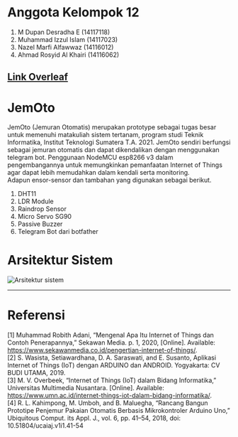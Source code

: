 # Anggota Kelompok 12
1. M Dupan Desradha E (14117118)
2. Muhammad Izzul Islam (14117023)
3. Nazel Marfi Alfawwaz (14116012)
4. Ahmad Rosyid Al Khairi (14116062)

[Link Overleaf](https://www.overleaf.com/read/sppdbrzydzcq)
---

# JemOto
JemOto (Jemuran Otomatis) merupakan prototype sebagai tugas besar untuk memenuhi matakuliah sistem tertanam, program studi Teknik Informatika, Institut Teknologi Sumatera T.A. 2021. JemOto sendiri berfungsi sebagai jemuran otomatis dan dapat dikendalikan dengan menggunakan telegram bot.
Penggunaan NodeMCU esp8266 v3 dalam pengembangannya untuk memungkinkan pemanfaatan Internet of Things agar dapat lebih memudahkan dalam kendali serta monitoring. <br />
Adapun ensor-sensor dan tambahan yang digunakan sebagai berikut.
1. DHT11
2. LDR Module 
3. Raindrop Sensor 
4. Micro Servo SG90 
5. Passive Buzzer 
6. Telegram Bot dari botfather

# Arsitektur Sistem
![Arsitektur sistem](https://user-images.githubusercontent.com/49479754/147742630-15934219-bbf9-4c42-926f-72a93750bf8d.png)

---
# Referensi
[1] Muhammad Robith Adani, “Mengenal Apa Itu Internet of Things dan Contoh Penerapannya,” Sekawan Media. p. 1, 2020, [Online]. Available: https://www.sekawanmedia.co.id/pengertian-internet-of-things/. <br />
[2] S. Wasista, Setiawardhana, D. A. Saraswati, and E. Susanto, Aplikasi Internet of Things (IoT) dengan ARDUINO dan ANDROID. Yogyakarta: CV BUDI UTAMA, 2019. <br />
[3] M. V. Overbeek, “Internet of Things (IoT) dalam Bidang Informatika,” Universitas Multimedia Nusantara. [Online]. Available: https://www.umn.ac.id/internet-things-iot-dalam-bidang-informatika/. <br />
[4] R. L. Kahimpong, M. Umboh, and B. Maluegha, “Rancang Bangun Prototipe Penjemur Pakaian Otomatis Berbasis Mikrokontroler Arduino Uno,” Ubiquitous Comput. its Appl. J., vol. 6, pp. 41–54, 2018, doi: 10.51804/ucaiaj.v1i1.41-54
